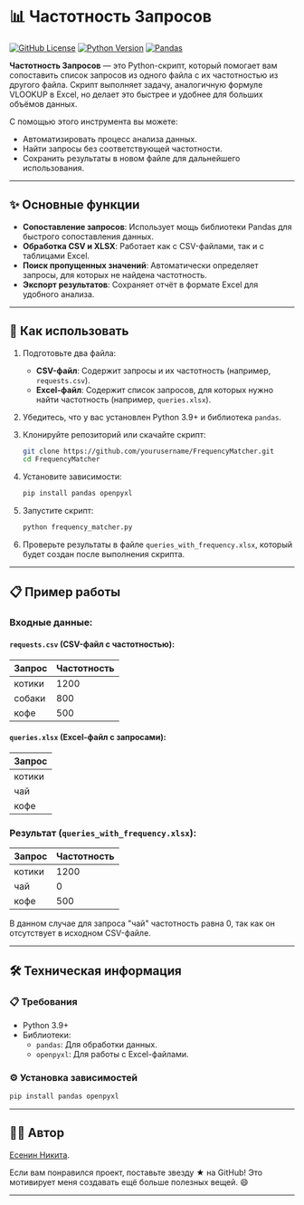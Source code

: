 # 📊 Частотность Запросов

[![GitHub License](https://img.shields.io/badge/license-MIT-blue.svg)](https://github.com/yourusername/FrequencyMatcher/blob/main/LICENSE)
[![Python Version](https://img.shields.io/badge/python-3.9+-blue.svg)](https://www.python.org/)
[![Pandas](https://img.shields.io/badge/pandas-data%20processing-green.svg)](https://pandas.pydata.org/)

**Частотность Запросов** — это Python-скрипт, который помогает вам сопоставить список запросов из одного файла с их частотностью из другого файла. Скрипт выполняет задачу, аналогичную формуле VLOOKUP в Excel, но делает это быстрее и удобнее для больших объёмов данных.

С помощью этого инструмента вы можете:
- Автоматизировать процесс анализа данных.
- Найти запросы без соответствующей частотности.
- Сохранить результаты в новом файле для дальнейшего использования.

---

## ✨ Основные функции

- **Сопоставление запросов**: Использует мощь библиотеки Pandas для быстрого сопоставления данных.
- **Обработка CSV и XLSX**: Работает как с CSV-файлами, так и с таблицами Excel.
- **Поиск пропущенных значений**: Автоматически определяет запросы, для которых не найдена частотность.
- **Экспорт результатов**: Сохраняет отчёт в формате Excel для удобного анализа.

---

## 🚀 Как использовать

1. Подготовьте два файла:
   - **CSV-файл**: Содержит запросы и их частотность (например, `requests.csv`).
   - **Excel-файл**: Содержит список запросов, для которых нужно найти частотность (например, `queries.xlsx`).

2. Убедитесь, что у вас установлен Python 3.9+ и библиотека `pandas`.

3. Клонируйте репозиторий или скачайте скрипт:
   ```bash
   git clone https://github.com/yourusername/FrequencyMatcher.git
   cd FrequencyMatcher
   ```

4. Установите зависимости:
   ```bash
   pip install pandas openpyxl
   ```

5. Запустите скрипт:
   ```bash
   python frequency_matcher.py
   ```

6. Проверьте результаты в файле `queries_with_frequency.xlsx`, который будет создан после выполнения скрипта.

---

## 📋 Пример работы

### Входные данные:

#### `requests.csv` (CSV-файл с частотностью):
| Запрос         | Частотность |
|----------------|-------------|
| котики         | 1200        |
| собаки         | 800         |
| кофе           | 500         |

#### `queries.xlsx` (Excel-файл с запросами):
| Запрос         |
|----------------|
| котики         |
| чай            |
| кофе           |

### Результат (`queries_with_frequency.xlsx`):
| Запрос         | Частотность |
|----------------|-------------|
| котики         | 1200        |
| чай            | 0           |
| кофе           | 500         |

В данном случае для запроса "чай" частотность равна 0, так как он отсутствует в исходном CSV-файле.

---

## 🛠️ Техническая информация

### 📋 Требования

- Python 3.9+
- Библиотеки:
  - `pandas`: Для обработки данных.
  - `openpyxl`: Для работы с Excel-файлами.

### ⚙️ Установка зависимостей

```bash
pip install pandas openpyxl
```

---

## 👨‍💻 Автор

[Есенин Никита](https://github.com/yourusername).

Если вам понравился проект, поставьте звезду ★ на GitHub! Это мотивирует меня создавать ещё больше полезных вещей. 😄

---
